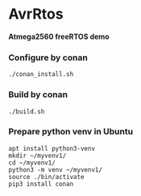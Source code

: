 # AvrRtos

**Atmega2560 freeRTOS demo**

### Configure by conan
```
./conan_install.sh
```

### Build by conan
```
./build.sh
```

### Prepare python venv in Ubuntu
```
apt install python3-venv
mkdir ~/myvenv1/
cd ~/myvenv1/
python3 -m venv ~/myvenv1/
source ./bin/activate
pip3 install conan
```
